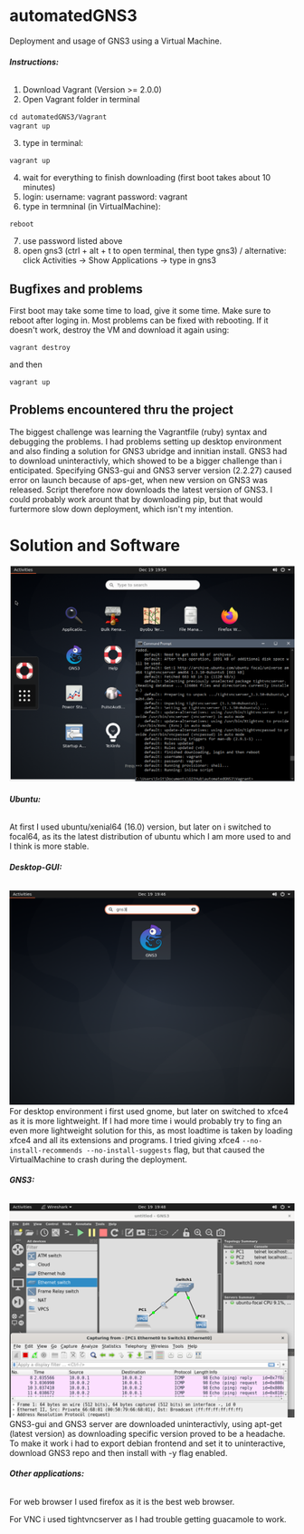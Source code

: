# automatedGNS3
Deployment and usage of GNS3 using a Virtual Machine.

###### **Instructions:**
1. Download Vagrant (Version >= 2.0.0)
2. Open Vagrant folder in terminal
```Shell
cd automatedGNS3/Vagrant
vagrant up
```
3. type in terminal:
```Shell 
vagrant up 
```
4. wait for everything to finish downloading (first boot takes about 10 minutes)
5. login:
username: vagrant
password: vagrant
6. type in termninal (in VirtualMachine):
```Shell 
reboot
```
7. use password listed above
8. open gns3 (ctrl + alt + t to open terminal, then type gns3) / alternative: click Activities -> Show Applications -> type in gns3

## Bugfixes and problems
First boot may take some time to load, give it some time. Make sure to reboot after loging in.
Most problems can be fixed with rebooting. If it doesn't work, destroy the VM and download it again using:
```Shell 
vagrant destroy
```
and then
```Shell 
vagrant up 
```

## Problems encountered thru the project

The biggest challenge was learning the Vagrantfile (ruby) syntax and debugging the problems. I had problems setting up desktop environment and also finding a solution for GNS3 ubridge and innitian install. GNS3 had to download uninteractivly, which showed to be a bigger challenge than i enticipated.
Specifying GNS3-gui and GNS3 server version (2.2.27) caused error on launch because of aps-get, when new version on GNS3 was released. Script therefore now downloads the latest version of GNS3. I could probably work arount that by downloading pip, but that would furtermore slow down deployment, which isn't my intention.


# Solution and Software
![Solution](.\Screenshots\Solution.png?raw=true "Solution")


###### **Ubuntu:**
At first I used ubuntu/xenial64 (16.0) version, but later on i switched to focal64, as its the latest distribution of ubuntu which I am more used to and I think is more stable.


###### **Desktop-GUI:**
![Desktop-GUI](.\Screenshots\Desktop-GUI.png?raw=true "Desktop-GUI")
For desktop environment i first used gnome, but later on switched to xfce4 as it is more lightweight. If I had more time i would probably try to fing an even more lightweight solution for this, as most loadtime is taken by loading xfce4 and all its extensions and programs.
I tried giving xfce4 ``` --no-install-recommends --no-install-suggests ``` flag, but that caused the VirtualMachine to crash during the deployment.

###### **GNS3:**
![GNS3](.\Screenshots\GNS3-wireshark.png?raw=true "GNS3")
GNS3-gui and GNS3 server are downloaded uninteractivly, using apt-get (latest version) as downloading specific version proved to be a headache.
To make it work i had to export debian frontend and set it to uninteractive, download GNS3 repo and then install with -y flag enabled.


###### **Other applications:**
For web browser I used firefox as it is the best web browser.

For VNC i used tightvncserver as I had trouble getting guacamole to work.


